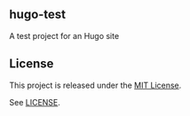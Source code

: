 hugo-test
---------

A test project for an Hugo site

License
-------

This project is released under the [MIT License](http://opensource.org/licenses/MIT "The MIT License").

See [LICENSE](LICENSE "The MIT License").
